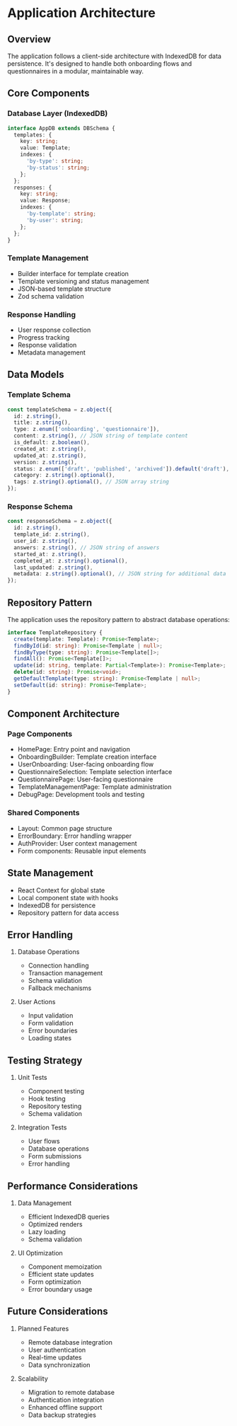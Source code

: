 # Application Architecture

## Overview

The application follows a client-side architecture with IndexedDB for data persistence. It's designed to handle both onboarding flows and questionnaires in a modular, maintainable way.

## Core Components

### Database Layer (IndexedDB)
```typescript
interface AppDB extends DBSchema {
  templates: {
    key: string;
    value: Template;
    indexes: {
      'by-type': string;
      'by-status': string;
    };
  };
  responses: {
    key: string;
    value: Response;
    indexes: {
      'by-template': string;
      'by-user': string;
    };
  };
}
```

### Template Management
- Builder interface for template creation
- Template versioning and status management
- JSON-based template structure
- Zod schema validation

### Response Handling
- User response collection
- Progress tracking
- Response validation
- Metadata management

## Data Models

### Template Schema
```typescript
const templateSchema = z.object({
  id: z.string(),
  title: z.string(),
  type: z.enum(['onboarding', 'questionnaire']),
  content: z.string(), // JSON string of template content
  is_default: z.boolean(),
  created_at: z.string(),
  updated_at: z.string(),
  version: z.string(),
  status: z.enum(['draft', 'published', 'archived']).default('draft'),
  category: z.string().optional(),
  tags: z.string().optional(), // JSON array string
});
```

### Response Schema
```typescript
const responseSchema = z.object({
  id: z.string(),
  template_id: z.string(),
  user_id: z.string(),
  answers: z.string(), // JSON string of answers
  started_at: z.string(),
  completed_at: z.string().optional(),
  last_updated: z.string(),
  metadata: z.string().optional(), // JSON string for additional data
});
```

## Repository Pattern

The application uses the repository pattern to abstract database operations:

```typescript
interface TemplateRepository {
  create(template: Template): Promise<Template>;
  findById(id: string): Promise<Template | null>;
  findByType(type: string): Promise<Template[]>;
  findAll(): Promise<Template[]>;
  update(id: string, template: Partial<Template>): Promise<Template>;
  delete(id: string): Promise<void>;
  getDefaultTemplate(type: string): Promise<Template | null>;
  setDefault(id: string): Promise<Template>;
}
```

## Component Architecture

### Page Components
- HomePage: Entry point and navigation
- OnboardingBuilder: Template creation interface
- UserOnboarding: User-facing onboarding flow
- QuestionnaireSelection: Template selection interface
- QuestionnairePage: User-facing questionnaire
- TemplateManagementPage: Template administration
- DebugPage: Development tools and testing

### Shared Components
- Layout: Common page structure
- ErrorBoundary: Error handling wrapper
- AuthProvider: User context management
- Form components: Reusable input elements

## State Management

- React Context for global state
- Local component state with hooks
- IndexedDB for persistence
- Repository pattern for data access

## Error Handling

1. Database Operations
   - Connection handling
   - Transaction management
   - Schema validation
   - Fallback mechanisms

2. User Actions
   - Input validation
   - Form validation
   - Error boundaries
   - Loading states

## Testing Strategy

1. Unit Tests
   - Component testing
   - Hook testing
   - Repository testing
   - Schema validation

2. Integration Tests
   - User flows
   - Database operations
   - Form submissions
   - Error handling

## Performance Considerations

1. Data Management
   - Efficient IndexedDB queries
   - Optimized renders
   - Lazy loading
   - Schema validation

2. UI Optimization
   - Component memoization
   - Efficient state updates
   - Form optimization
   - Error boundary usage

## Future Considerations

1. Planned Features
   - Remote database integration
   - User authentication
   - Real-time updates
   - Data synchronization

2. Scalability
   - Migration to remote database
   - Authentication integration
   - Enhanced offline support
   - Data backup strategies